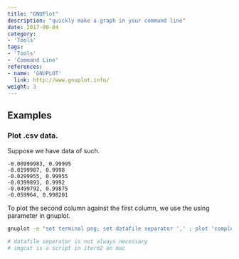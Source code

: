 ```yaml
---
title: "GNUPlot"
description: "quickly make a graph in your command line"
date: 2017-09-04
category:
- 'Tools'
tags:
- 'Tools'
- 'Command Line'
references:
- name: 'GNUPLOT'
  link: http://www.gnuplot.info/
weight: 3
---
```



## Examples


### Plot .csv data.

Suppose we have data of such.

```text
-0.00999983, 0.99995
-0.0199987, 0.9998
-0.0299955, 0.99955
-0.0399893, 0.9992
-0.0499792, 0.99875
-0.059964, 0.998201
```

To plot the second column against the first column, we use the using parameter in gnuplot.

```bash
gnuplot -e "set terminal png; set datafile separator ',' ; plot 'complex.txt' using 1:2" | imgcat

# datafile seperator is not always necessary
# imgcat is a script in iterm2 on mac
```
